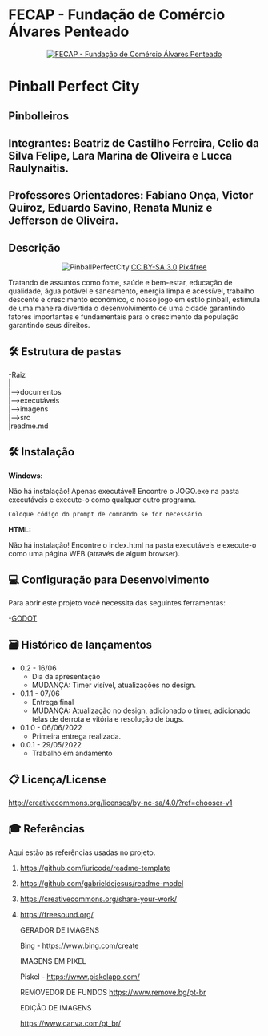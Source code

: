 # FECAP - Fundação de Comércio Álvares Penteado

<p align="center">
<a href= "https://www.fecap.br/"><img src="https://encrypted-tbn0.gstatic.com/images?q=tbn:ANd9GcRhZPrRa89Kma0ZZogxm0pi-tCn_TLKeHGVxywp-LXAFGR3B1DPouAJYHgKZGV0XTEf4AE&usqp=CAU" alt="FECAP - Fundação de Comércio Álvares Penteado" border="0"></a>
</p>

# Pinball Perfect City 

## Pinbolleiros

## Integrantes: Beatriz de Castilho Ferreira, Celio da Silva Felipe, Lara Marina de Oliveira e Lucca Raulynaitis.
## Professores Orientadores: Fabiano Onça, Victor Quiroz, Eduardo Savino, Renata Muniz e Jefferson de Oliveira.

## Descrição

<p align="center">
<img src=https://github.com/2023-1-MCC1/Projeto8/blob/main/Pinball/PimboleirosGame/Tela%20de%20in%C3%ADcio.jpg alt="PinballPerfectCity" border="0">
<a href="http://www.nyphotographic.com/"> <a rel="license" href="https://creativecommons.org/licenses/by-sa/3.0/">CC BY-SA 3.0</a> <a href="http://pix4free.org/">Pix4free</a>
</p>


Tratando de assuntos como fome, saúde e bem-estar, educação de qualidade, água potável e saneamento, energia limpa e acessível, trabalho descente e crescimento econômico, o nosso jogo em estilo pinball, estimula de uma maneira divertida o desenvolvimento de uma cidade garantindo fatores importantes e fundamentais para o crescimento da população garantindo seus direitos.

## 🛠 Estrutura de pastas

-Raiz<br>
|<br>
|-->documentos<br>
|-->executáveis<br>
|-->imagens<br>
|-->src<br>
|readme.md<br>


## 🛠 Instalação

<b>Windows:</b>

Não há instalação! Apenas executável!
Encontre o JOGO.exe na pasta executáveis e execute-o como qualquer outro programa.

```sh
Coloque código do prompt de comnando se for necessário
```

<b>HTML:</b>

Não há instalação!
Encontre o index.html na pasta executáveis e execute-o como uma página WEB (através de algum browser).

## 💻 Configuração para Desenvolvimento

Para abrir este projeto você necessita das seguintes ferramentas:

-<a href="https://godotengine.org/download">GODOT</a>

## 🗃 Histórico de lançamentos
* 0.2 - 16/06 
    * Dia da apresentação
    * MUDANÇA: Timer visível, atualizações no design.
* 0.1.1 - 07/06 
    * Entrega final
    * MUDANÇA: Atualização no design, adicionado o timer, adicionado telas de derrota e vitória e resolução de bugs. 
* 0.1.0 - 06/06/2022
    * Primeira entrega realizada.
* 0.0.1 - 29/05/2022
    * Trabalho em andamento

## 📋 Licença/License
http://creativecommons.org/licenses/by-nc-sa/4.0/?ref=chooser-v1


## 🎓 Referências

Aqui estão as referências usadas no projeto.

1. <https://github.com/iuricode/readme-template>
2. <https://github.com/gabrieldejesus/readme-model>
3. <https://creativecommons.org/share-your-work/>
4. <https://freesound.org/>
   
   GERADOR DE IMAGENS
   
   Bing - https://www.bing.com/create
   
   IMAGENS EM PIXEL 
   
   Piskel - https://www.piskelapp.com/
   
   REMOVEDOR DE FUNDOS
   https://www.remove.bg/pt-br
   
   EDIÇÃO DE IMAGENS
   
   https://www.canva.com/pt_br/
